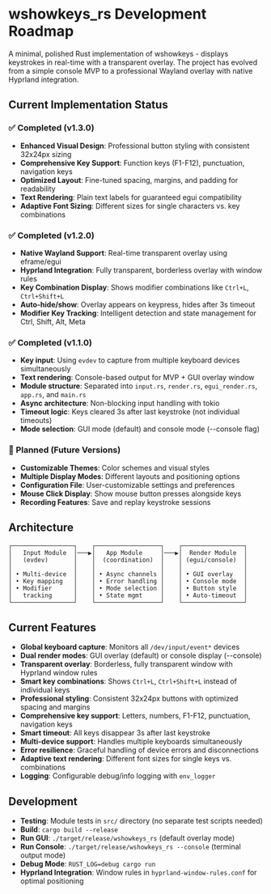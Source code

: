 # wshowkeys_rs Development Roadmap

A minimal, polished Rust implementation of wshowkeys - displays keystrokes in real-time with a transparent overlay. The project has evolved from a simple console MVP to a professional Wayland overlay with native Hyprland integration.

## Current Implementation Status

### ✅ Completed (v1.3.0)
- **Enhanced Visual Design**: Professional button styling with consistent 32x24px sizing
- **Comprehensive Key Support**: Function keys (F1-F12), punctuation, navigation keys
- **Optimized Layout**: Fine-tuned spacing, margins, and padding for readability
- **Text Rendering**: Plain text labels for guaranteed egui compatibility
- **Adaptive Font Sizing**: Different sizes for single characters vs. key combinations

### ✅ Completed (v1.2.0)
- **Native Wayland Support**: Real-time transparent overlay using eframe/egui
- **Hyprland Integration**: Fully transparent, borderless overlay with window rules
- **Key Combination Display**: Shows modifier combinations like `Ctrl+L`, `Ctrl+Shift+L`
- **Auto-hide/show**: Overlay appears on keypress, hides after 3s timeout
- **Modifier Key Tracking**: Intelligent detection and state management for Ctrl, Shift, Alt, Meta

### ✅ Completed (v1.1.0)
- **Key input**: Using `evdev` to capture from multiple keyboard devices simultaneously
- **Text rendering**: Console-based output for MVP + GUI overlay window
- **Module structure**: Separated into `input.rs`, `render.rs`, `egui_render.rs`, `app.rs`, and `main.rs`
- **Async architecture**: Non-blocking input handling with tokio
- **Timeout logic**: Keys cleared 3s after last keystroke (not individual timeouts)
- **Mode selection**: GUI mode (default) and console mode (--console flag)

### 🚧 Planned (Future Versions)
- **Customizable Themes**: Color schemes and visual styles
- **Multiple Display Modes**: Different layouts and positioning options
- **Configuration File**: User-customizable settings and preferences
- **Mouse Click Display**: Show mouse button presses alongside keys
- **Recording Features**: Save and replay keystroke sessions

## Architecture

```
┌─────────────────┐    ┌──────────────────┐    ┌─────────────────┐
│   Input Module  │───▶│   App Module     │───▶│  Render Module  │
│   (evdev)       │    │  (coordination)  │    │ (egui/console)  │
│                 │    │                  │    │                 │
│ • Multi-device  │    │ • Async channels │    │ • GUI overlay   │
│ • Key mapping   │    │ • Error handling │    │ • Console mode  │
│ • Modifier      │    │ • Mode selection │    │ • Button style  │
│   tracking      │    │ • State mgmt     │    │ • Auto-timeout  │
└─────────────────┘    └──────────────────┘    └─────────────────┘
```

## Current Features

- **Global keyboard capture**: Monitors all `/dev/input/event*` devices
- **Dual render modes**: GUI overlay (default) or console display (--console)
- **Transparent overlay**: Borderless, fully transparent window with Hyprland window rules
- **Smart key combinations**: Shows `Ctrl+L`, `Ctrl+Shift+L` instead of individual keys
- **Professional styling**: Consistent 32x24px buttons with optimized spacing and margins
- **Comprehensive key support**: Letters, numbers, F1-F12, punctuation, navigation keys
- **Smart timeout**: All keys disappear 3s after last keystroke
- **Multi-device support**: Handles multiple keyboards simultaneously
- **Error resilience**: Graceful handling of device errors and disconnections
- **Adaptive text rendering**: Different font sizes for single keys vs. combinations
- **Logging**: Configurable debug/info logging with `env_logger`

## Development

- **Testing**: Module tests in `src/` directory (no separate test scripts needed)
- **Build**: `cargo build --release`
- **Run GUI**: `./target/release/wshowkeys_rs` (default overlay mode)
- **Run Console**: `./target/release/wshowkeys_rs --console` (terminal output mode)
- **Debug Mode**: `RUST_LOG=debug cargo run`
- **Hyprland Integration**: Window rules in `hyprland-window-rules.conf` for optimal positioning